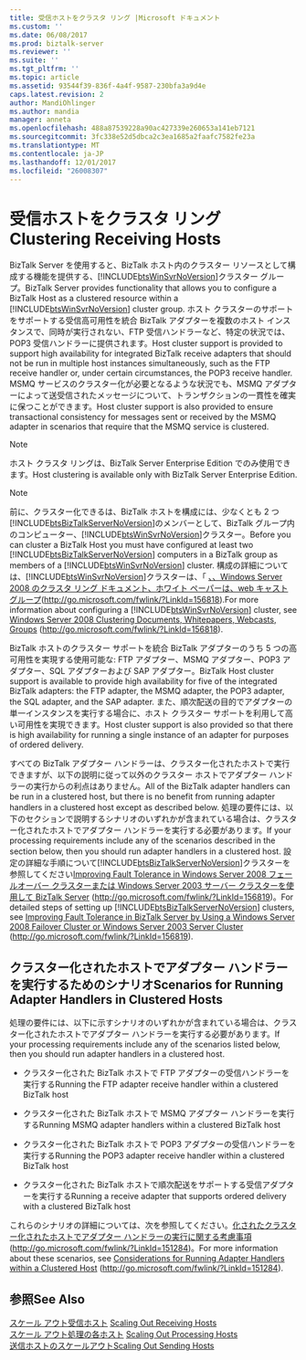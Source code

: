```yaml
---
title: 受信ホストをクラスタ リング |Microsoft ドキュメント
ms.custom: ''
ms.date: 06/08/2017
ms.prod: biztalk-server
ms.reviewer: ''
ms.suite: ''
ms.tgt_pltfrm: ''
ms.topic: article
ms.assetid: 93544f39-836f-4a4f-9587-230bfa3a9d4e
caps.latest.revision: 2
author: MandiOhlinger
ms.author: mandia
manager: anneta
ms.openlocfilehash: 488a87539228a90ac427339e260653a141eb7121
ms.sourcegitcommit: 3fc338e52d5dbca2c3ea1685a2faafc7582fe23a
ms.translationtype: MT
ms.contentlocale: ja-JP
ms.lasthandoff: 12/01/2017
ms.locfileid: "26008307"
---
```

# <a name="clustering-receiving-hosts"></a><span data-ttu-id="7f458-102">受信ホストをクラスタ リング</span><span class="sxs-lookup"><span data-stu-id="7f458-102">Clustering Receiving Hosts</span></span>
<span data-ttu-id="7f458-103">BizTalk Server を使用すると、BizTalk ホスト内のクラスター リソースとして構成する機能を提供する、[!INCLUDE[btsWinSvrNoVersion](../includes/btswinsvrnoversion-md.md)]クラスター グループ。</span><span class="sxs-lookup"><span data-stu-id="7f458-103">BizTalk Server provides functionality that allows you to configure a BizTalk Host as a clustered resource within a [!INCLUDE[btsWinSvrNoVersion](../includes/btswinsvrnoversion-md.md)] cluster group.</span></span> <span data-ttu-id="7f458-104">ホスト クラスターのサポートをサポートする受信高可用性を統合 BizTalk アダプターを複数のホスト インスタンスで、同時が実行されない、FTP 受信ハンドラーなど、特定の状況では、POP3 受信ハンドラーに提供されます。</span><span class="sxs-lookup"><span data-stu-id="7f458-104">Host cluster support is provided to support high availability for integrated BizTalk receive adapters that should not be run in multiple host instances simultaneously, such as the FTP receive handler or, under certain circumstances, the POP3 receive handler.</span></span> <span data-ttu-id="7f458-105">MSMQ サービスのクラスター化が必要となるような状況でも、MSMQ アダプターによって送受信されたメッセージについて、トランザクションの一貫性を確実に保つことができます。</span><span class="sxs-lookup"><span data-stu-id="7f458-105">Host cluster support is also provided to ensure transactional consistency for messages sent or received by the MSMQ adapter in scenarios that require that the MSMQ service is clustered.</span></span>  
  
> [!NOTE]  
>  <span data-ttu-id="7f458-106">ホスト クラスタ リングは、BizTalk Server Enterprise Edition でのみ使用できます。</span><span class="sxs-lookup"><span data-stu-id="7f458-106">Host clustering is available only with BizTalk Server Enterprise Edition.</span></span>  
  
> [!NOTE]  
>  <span data-ttu-id="7f458-107">前に、クラスター化できるは、BizTalk ホストを構成には、少なくとも 2 つ[!INCLUDE[btsBizTalkServerNoVersion](../includes/btsbiztalkservernoversion-md.md)]のメンバーとして、BizTalk グループ内のコンピューター、[!INCLUDE[btsWinSvrNoVersion](../includes/btswinsvrnoversion-md.md)]クラスター。</span><span class="sxs-lookup"><span data-stu-id="7f458-107">Before you can cluster a BizTalk Host you must have configured at least two [!INCLUDE[btsBizTalkServerNoVersion](../includes/btsbiztalkservernoversion-md.md)] computers in a BizTalk group as members of a [!INCLUDE[btsWinSvrNoVersion](../includes/btswinsvrnoversion-md.md)] cluster.</span></span> <span data-ttu-id="7f458-108">構成の詳細については、[!INCLUDE[btsWinSvrNoVersion](../includes/btswinsvrnoversion-md.md)]クラスターは、「 [、、Windows Server 2008 のクラスタ リング ドキュメント、ホワイト ペーパーは、web キャスト グループ](http://go.microsoft.com/fwlink/?LinkId=156818)(http://go.microsoft.com/fwlink/?LinkId=156818).</span><span class="sxs-lookup"><span data-stu-id="7f458-108">For more information about configuring a [!INCLUDE[btsWinSvrNoVersion](../includes/btswinsvrnoversion-md.md)] cluster, see [Windows Server 2008 Clustering Documents, Whitepapers, Webcasts, Groups](http://go.microsoft.com/fwlink/?LinkId=156818) (http://go.microsoft.com/fwlink/?LinkId=156818).</span></span>  
  
 <span data-ttu-id="7f458-109">BizTalk ホストのクラスター サポートを統合 BizTalk アダプターのうち 5 つの高可用性を実現する使用可能な: FTP アダプター、MSMQ アダプター、POP3 アダプター、SQL アダプターおよび SAP アダプター。</span><span class="sxs-lookup"><span data-stu-id="7f458-109">BizTalk Host cluster support is available to provide high availability for five of the integrated BizTalk adapters: the FTP adapter, the MSMQ adapter, the POP3 adapter, the SQL adapter, and the SAP adapter.</span></span> <span data-ttu-id="7f458-110">また、順次配送の目的でアダプターの単一インスタンスを実行する場合に、ホスト クラスター サポートを利用して高い可用性を実現できます。</span><span class="sxs-lookup"><span data-stu-id="7f458-110">Host cluster support is also provided so that there is high availability for running a single instance of an adapter for purposes of ordered delivery.</span></span>  
  
 <span data-ttu-id="7f458-111">すべての BizTalk アダプター ハンドラーは、クラスター化されたホストで実行できますが、以下の説明に従って以外のクラスター ホストでアダプター ハンドラーの実行からの利点はありません。</span><span class="sxs-lookup"><span data-stu-id="7f458-111">All of the BizTalk adapter handlers can be run in a clustered host, but there is no benefit from running adapter handlers in a clustered host except as described below.</span></span> <span data-ttu-id="7f458-112">処理の要件には、以下のセクションで説明するシナリオのいずれかが含まれている場合は、クラスター化されたホストでアダプター ハンドラーを実行する必要があります。</span><span class="sxs-lookup"><span data-stu-id="7f458-112">If your processing requirements include any of the scenarios described in the section below, then you should run adapter handlers in a clustered host.</span></span> <span data-ttu-id="7f458-113">設定の詳細な手順について[!INCLUDE[btsBizTalkServerNoVersion](../includes/btsbiztalkservernoversion-md.md)]クラスターを参照してください[Improving Fault Tolerance in Windows Server 2008 フェールオーバー クラスターまたは Windows Server 2003 サーバー クラスターを使用して BizTalk Server](http://go.microsoft.com/fwlink/?LinkId=156819) (http://go.microsoft.com/fwlink/?LinkId=156819)。</span><span class="sxs-lookup"><span data-stu-id="7f458-113">For detailed steps of setting up [!INCLUDE[btsBizTalkServerNoVersion](../includes/btsbiztalkservernoversion-md.md)] clusters, see [Improving Fault Tolerance in BizTalk Server by Using a Windows Server 2008 Failover Cluster or Windows Server 2003 Server Cluster](http://go.microsoft.com/fwlink/?LinkId=156819) (http://go.microsoft.com/fwlink/?LinkId=156819).</span></span>  
  
## <a name="scenarios-for-running-adapter-handlers-in-clustered-hosts"></a><span data-ttu-id="7f458-114">クラスター化されたホストでアダプター ハンドラーを実行するためのシナリオ</span><span class="sxs-lookup"><span data-stu-id="7f458-114">Scenarios for Running Adapter Handlers in Clustered Hosts</span></span>  
 <span data-ttu-id="7f458-115">処理の要件には、以下に示すシナリオのいずれかが含まれている場合は、クラスター化されたホストでアダプター ハンドラーを実行する必要があります。</span><span class="sxs-lookup"><span data-stu-id="7f458-115">If your processing requirements include any of the scenarios listed below, then you should run adapter handlers in a clustered host.</span></span>  
  
-   <span data-ttu-id="7f458-116">クラスター化された BizTalk ホストで FTP アダプターの受信ハンドラーを実行する</span><span class="sxs-lookup"><span data-stu-id="7f458-116">Running the FTP adapter receive handler within a clustered BizTalk host</span></span>  
  
-   <span data-ttu-id="7f458-117">クラスター化された BizTalk ホストで MSMQ アダプター ハンドラーを実行する</span><span class="sxs-lookup"><span data-stu-id="7f458-117">Running MSMQ adapter handlers within a clustered BizTalk host</span></span>  
  
-   <span data-ttu-id="7f458-118">クラスター化された BizTalk ホストで POP3 アダプターの受信ハンドラーを実行する</span><span class="sxs-lookup"><span data-stu-id="7f458-118">Running the POP3 adapter receive handler within a clustered BizTalk host</span></span>  
  
-   <span data-ttu-id="7f458-119">クラスター化された BizTalk ホストで順次配送をサポートする受信アダプターを実行する</span><span class="sxs-lookup"><span data-stu-id="7f458-119">Running a receive adapter that supports ordered delivery with a clustered BizTalk host</span></span>  
  
 <span data-ttu-id="7f458-120">これらのシナリオの詳細については、次を参照してください。[化されたクラスター化されたホストでアダプター ハンドラーの実行に関する考慮事項](http://go.microsoft.com/fwlink/?LinkId=151284)(http://go.microsoft.com/fwlink/?LinkId=151284)。</span><span class="sxs-lookup"><span data-stu-id="7f458-120">For more information about these scenarios, see [Considerations for Running Adapter Handlers within a Clustered Host](http://go.microsoft.com/fwlink/?LinkId=151284) (http://go.microsoft.com/fwlink/?LinkId=151284).</span></span>  
  
## <a name="see-also"></a><span data-ttu-id="7f458-121">参照</span><span class="sxs-lookup"><span data-stu-id="7f458-121">See Also</span></span>  
 <span data-ttu-id="7f458-122">[スケール アウト受信ホスト](../technical-guides/scaling-out-receiving-hosts.md) </span><span class="sxs-lookup"><span data-stu-id="7f458-122">[Scaling Out Receiving Hosts](../technical-guides/scaling-out-receiving-hosts.md) </span></span>  
 <span data-ttu-id="7f458-123">[スケール アウト処理の各ホスト](../technical-guides/scaling-out-processing-hosts.md) </span><span class="sxs-lookup"><span data-stu-id="7f458-123">[Scaling Out Processing Hosts](../technical-guides/scaling-out-processing-hosts.md) </span></span>  
 [<span data-ttu-id="7f458-124">送信ホストのスケールアウト</span><span class="sxs-lookup"><span data-stu-id="7f458-124">Scaling Out Sending Hosts</span></span>](../technical-guides/scaling-out-sending-hosts.md)